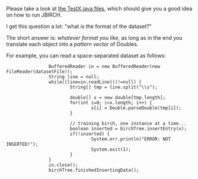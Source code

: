 Please take a look at [the TestX.java files](https://code.google.com/p/jbirch/source/browse/trunk/src/edu/gatech/gtisc/jbirch/test/), which should give you a good idea on how to run JBIRCH.

I get this question a lot: "what is the format of the dataset?"

The short answer is: _whatever format you like_, as long as in the end you translate each object into a _pattern vector_ of Doubles.

For example, you can read a space-separated dataset as follows:

```
                BufferedReader in = new BufferedReader(new FileReader(datasetFile));
                String line = null;
                while((line=in.readLine())!=null) {
                        String[] tmp = line.split("\\s");
                        
                        double[] x = new double[tmp.length];
                        for(int i=0; i<x.length; i++) {
                                x[i] = Double.parseDouble(tmp[i]);
                        }
                        
                        // training birch, one instance at a time...
                        boolean inserted = birchTree.insertEntry(x);
                        if(!inserted) {
                                System.err.println("ERROR: NOT INSERTED!");
                                System.exit(1);
                        }
                }
                in.close();
                birchTree.finishedInsertingData();
```